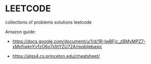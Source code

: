 # LEETCODE 

collections of problems solutions leetcode 


Amazon guide: 
  
  - https://docs.google.com/document/u/1/d/1R-IwBFjc_zBMyMPZ7-xMnfiwknYvfzO6o7s5tYZU72A/mobilebasic

  - https://algs4.cs.princeton.edu/cheatsheet/


